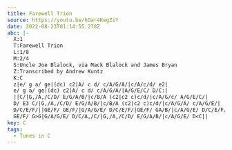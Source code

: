 ```yaml
---
title: Farewell Trion
source: https://youtu.be/hOar4KegZiY
date: 2022-08-23T01:14:55.278Z
abc: |-
  X:1
  T:Farewell Trion
  L:1/8
  M:2/4
  S:Uncle Joe Blalock, via Mack Blalock and James Bryan
  Z:Transcribed by Andrew Kuntz
  K:C
  z|e/ g a/ ge|(dc) c2|A/ c d/ c/A/G/A/|c/A/c/d/ e2|
  e/ g a/ ge|(dc) c2|A/ c d/ c/A/G/A/|A/G/E/C/ D/C:|
  ||C/|G,/A,/C/D/ E/G/A/B/|c/B/A (c2|c2 c)c/d/|c/A/G/c/ A/G/E/C/|
  D/ E3 C/|G,/A,/C/D/ E/G/A/B/|c/B/A (c2|c2 c)c/d/|c/A/G/A/ c/A/G/E/|
  D/C/E/F/||GE/F/ GE/F/|G/A/G/E/ D/C/E/F/|GE/F/ GA/B/|c/A/G/E/ D/C/E/F/|
  GE/F/ G>G|G/A/G/E/ D/C/A,/C/|G,/A,/C/D/ E/G/A/B/|c/A/G/E/ D<C||
key: C
tags:
  - Tunes in C
---
```

